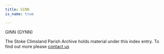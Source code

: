 ```yaml
---
title: GINN
is_name: true

---
```


GINN (GYNN)


The Stoke Climsland Parish Archive holds material under this index entry. To find out more please [contact us](/contact/)
